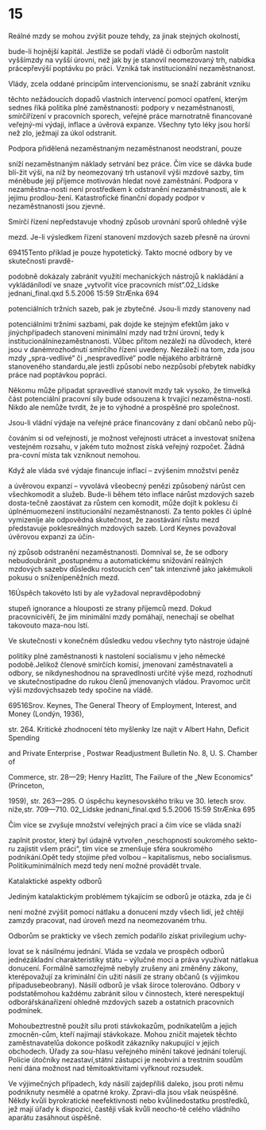 # 15

Reálné mzdy se mohou zvýšit pouze tehdy, za jinak stejných okolností,

bude-li hojnější kapitál. Jestliže se podaří vládě či odborům nastolit vyššímzdy na vyšší úrovni, než jak by je stanovil neomezovaný trh, nabídka prácepřevýší poptávku po práci. Vzniká tak institucionální nezaměstnanost.

Vlády, zcela oddané principům intervencionismu, se snaží zabránit vzniku

těchto nežádoucích dopadů vlastních intervencí pomocí opatření, kterým sednes říká politika plné zaměstnanosti: podpory v nezaměstnanosti, smírčířízení v pracovních sporech, veřejné práce marnotratně financované veřejný-mi výdaji, inflace a úvěrová expanze. Všechny tyto léky jsou horší než zlo, ježmají za úkol odstranit.

Podpora přidělená nezaměstnaným nezaměstnanost neodstraní, pouze

sníží nezaměstnaným náklady setrvání bez práce. Čím více se dávka bude blí-žit výši, na níž by neomezovaný trh ustanovil výši mzdové sazby, tím méněbude její příjemce motivován hledat nové zaměstnání. Podpora v nezaměstna-nosti není prostředkem k odstranění nezaměstnanosti, ale k jejímu prodlou-žení. Katastrofické finanční dopady podpor v nezaměstnanosti jsou zjevné.

Smírčí řízení nepředstavuje vhodný způsob urovnání sporů ohledně výše

mezd. Je-li výsledkem řízení stanovení mzdových sazeb přesně na úrovni

69415Tento příklad je pouze hypotetický. Takto mocné odbory by ve skutečnosti pravdě-

podobně dokázaly zabránit využití mechanických nástrojů k nakládání a vykládánílodí ve snaze „vytvořit více pracovních míst“.02_Lidske jednani_final.qxd 5.5.2006 15:59 StrÆnka 694

potenciálních tržních sazeb, pak je zbytečné. Jsou-li mzdy stanoveny nad

potenciálními tržními sazbami, pak dojde ke stejným efektům jako v jinýchpřípadech stanovení minimální mzdy nad tržní úrovní, tedy k institucionálnínezaměstnanosti. Vůbec přitom nezáleží na důvodech, které jsou v danémrozhodnutí smírčího řízení uvedeny. Nezáleží na tom, zda jsou mzdy „spra-vedlivé“ či „nespravedlivé“ podle nějakého arbitrárně stanoveného standardu,ale jestli způsobí nebo nezpůsobí přebytek nabídky práce nad poptávkou popráci.

Někomu může připadat spravedlivé stanovit mzdy tak vysoko, že tímvelká část potenciální pracovní síly bude odsouzena k trvající nezaměstna-nosti. Nikdo ale nemůže tvrdit, že je to výhodné a prospěšné pro společnost.

Jsou-li vládní výdaje na veřejné práce financovány z daní občanů nebo půj-

čováním si od veřejnosti, je možnost veřejnosti utrácet a investovat snížena vestejném rozsahu, v jakém tuto možnost získá veřejný rozpočet. Žádná pra-covní místa tak vzniknout nemohou.

Když ale vláda své výdaje financuje inflací – zvýšením množství peněz

a úvěrovou expanzí – vyvolává všeobecný penězi způsobený nárůst cen všechkomodit a služeb. Bude-li během této inflace nárůst mzdových sazeb dosta-tečně zaostávat za růstem cen komodit, může dojít k poklesu či úplnémuomezení institucionální nezaměstnanosti. Za tento pokles či úplné vymizeníje ale odpovědná skutečnost, že zaostávání růstu mezd představuje poklesreálných mzdových sazeb. Lord Keynes považoval úvěrovou expanzi za účin-

ný způsob odstranění nezaměstnanosti. Domníval se, že se odbory nebudoubránit „postupnému a automatickému snižování reálných mzdových sazebv důsledku rostoucích cen“ tak intenzivně jako jakémukoli pokusu o sníženípeněžních mezd.

16Úspěch takovéto lsti by ale vyžadoval nepravděpodobný

stupeň ignorance a hlouposti ze strany příjemců mezd. Dokud pracovnícivěří, že jim minimální mzdy pomáhají, nenechají se obelhat takovouto maza-nou lstí.

Ve skutečnosti v konečném důsledku vedou všechny tyto nástroje údajné

politiky plné zaměstnanosti k nastolení socialismu v jeho německé podobě.Jelikož členové smírčích komisí, jmenovaní zaměstnavateli a odbory, se nikdyneshodnou na spravedlnosti určité výše mezd, rozhodnutí ve skutečnostipadne do rukou členů jmenovaných vládou. Pravomoc určit výši mzdovýchsazeb tedy spočine na vládě.

69516Srov. Keynes, The General Theory of Employment, Interest, and Money (Londýn, 1936),

str. 264. Kritické zhodnocení této myšlenky lze najít v Albert Hahn, Deficit Spending

and Private Enterprise , Postwar Readjustment Bulletin No. 8, U. S. Chamber of

Commerce, str. 28—29; Henry Hazlitt, The Failure of the „New Economics“ (Princeton,

1959), str. 263—295. O úspěchu keynesovského triku ve 30. letech srov. níže,str. 709—710. 02_Lidske jednani_final.qxd 5.5.2006 15:59 StrÆnka 695

Čím více se zvyšuje množství veřejných prací a čím více se vláda snaží

zaplnit prostor, který byl údajně vytvořen „neschopností soukromého sekto-ru zajistit všem práci“, tím více se zmenšuje sféra soukromého podnikání.Opět tedy stojíme před volbou – kapitalismus, nebo socialismus. Politikuminimálních mezd tedy není možné provádět trvale.

Katalaktické aspekty odborů

Jediným katalaktickým problémem týkajícím se odborů je otázka, zda je či

není možné zvýšit pomocí nátlaku a donucení mzdy všech lidí, jež chtějí zamzdy pracovat, nad úroveň mezd na neomezovaném trhu.

Odborům se prakticky ve všech zemích podařilo získat privilegium uchy-

lovat se k násilnému jednání. Vláda se vzdala ve prospěch odborů jednézákladní charakteristiky státu – výlučné moci a práva využívat nátlakua donucení. Formálně samozřejmě nebyly zrušeny ani změněny zákony, kterépovažují za kriminální čin užití násilí ze strany občanů (s výjimkou případusebeobrany). Násilí odborů je však široce tolerováno. Odbory v podstatěmohou každému zabránit silou v činnostech, které nerespektují odborářskánařízení ohledně mzdových sazeb a ostatních pracovních podmínek.

Mohoubeztrestně použít sílu proti stávkokazům, podnikatelům a jejich zmocněn-cům, kteří najímají stávkokaze. Mohou zničit majetek těchto zaměstnavatelůa dokonce poškodit zákazníky nakupující v jejich obchodech. Úřady za sou-hlasu veřejného mínění takové jednání tolerují. Policie útočníky nezastaví,státní zástupci je neobviní a trestním soudům není dána možnost nad těmitoaktivitami vyřknout rozsudek.

Ve výjimečných případech, kdy násilí zajdepříliš daleko, jsou proti němu podniknuty nesmělé a opatrné kroky. Zpravi-dla jsou však neúspěšné. Někdy kvůli byrokratické neefektivnosti nebo kvůlinedostatku prostředků, jež mají úřady k dispozici, častěji však kvůli neocho-tě celého vládního aparátu zasáhnout úspěšně.

